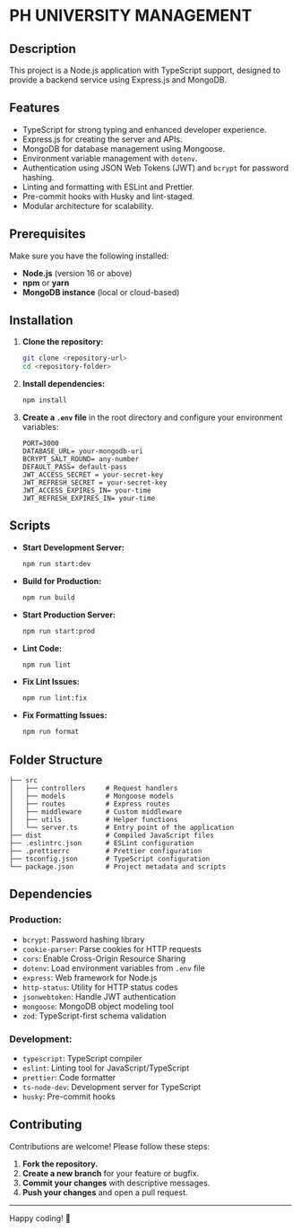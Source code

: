 # PH UNIVERSITY MANAGEMENT

## Description
This project is a Node.js application with TypeScript support, designed to provide a backend service using Express.js and MongoDB.

## Features
- TypeScript for strong typing and enhanced developer experience.
- Express.js for creating the server and APIs.
- MongoDB for database management using Mongoose.
- Environment variable management with `dotenv`.
- Authentication using JSON Web Tokens (JWT) and `bcrypt` for password hashing.
- Linting and formatting with ESLint and Prettier.
- Pre-commit hooks with Husky and lint-staged.
- Modular architecture for scalability.

## Prerequisites
Make sure you have the following installed:
- **Node.js** (version 16 or above)
- **npm** or **yarn**
- **MongoDB instance** (local or cloud-based)

## Installation

1. **Clone the repository:**
   ```bash
   git clone <repository-url>
   cd <repository-folder>
   ```

2. **Install dependencies:**
   ```bash
   npm install
   ```

3. **Create a `.env` file** in the root directory and configure your environment variables:
   ```env
   PORT=3000
   DATABASE_URL= your-mongodb-uri
   BCRYPT_SALT_ROUND= any-number
   DEFAULT_PASS= default-pass
   JWT_ACCESS_SECRET = your-secret-key
   JWT_REFRESH_SECRET = your-secret-key
   JWT_ACCESS_EXPIRES_IN= your-time
   JWT_REFRESH_EXPIRES_IN= your-time
   ```

## Scripts

- **Start Development Server:**
  ```bash
  npm run start:dev
  ```

- **Build for Production:**
  ```bash
  npm run build
  ```

- **Start Production Server:**
  ```bash
  npm run start:prod
  ```

- **Lint Code:**
  ```bash
  npm run lint
  ```

- **Fix Lint Issues:**
  ```bash
  npm run lint:fix
  ```

- **Fix Formatting Issues:**
  ```bash
  npm run format
  ```

## Folder Structure
```
├── src
│   ├── controllers     # Request handlers
│   ├── models          # Mongoose models
│   ├── routes          # Express routes
│   ├── middleware      # Custom middleware
│   ├── utils           # Helper functions
│   └── server.ts       # Entry point of the application
├── dist                # Compiled JavaScript files
├── .eslintrc.json      # ESLint configuration
├── .prettierrc         # Prettier configuration
├── tsconfig.json       # TypeScript configuration
└── package.json        # Project metadata and scripts
```

## Dependencies

### Production:
- `bcrypt`: Password hashing library
- `cookie-parser`: Parse cookies for HTTP requests
- `cors`: Enable Cross-Origin Resource Sharing
- `dotenv`: Load environment variables from `.env` file
- `express`: Web framework for Node.js
- `http-status`: Utility for HTTP status codes
- `jsonwebtoken`: Handle JWT authentication
- `mongoose`: MongoDB object modeling tool
- `zod`: TypeScript-first schema validation

### Development:
- `typescript`: TypeScript compiler
- `eslint`: Linting tool for JavaScript/TypeScript
- `prettier`: Code formatter
- `ts-node-dev`: Development server for TypeScript
- `husky`: Pre-commit hooks

## Contributing
Contributions are welcome! Please follow these steps:

1. **Fork the repository.**
2. **Create a new branch** for your feature or bugfix.
3. **Commit your changes** with descriptive messages.
4. **Push your changes** and open a pull request.

---
Happy coding! 🚀
